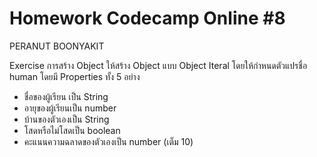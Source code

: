 # Homework Codecamp Online #8

PERANUT BOONYAKIT


Exercise การสร้าง Object
ให้สร้าง Object แบบ Object Iteral โดยให้กำหนดตัวแปรชื่อ human โดยมี Properties ทั้ง 5 อย่าง
 - ชื่อของผู้เรียน เป็น String
 - อายุของผู้เรียนเป็น number
 - บ้านของตัวเองเป็น String
 - โสดหรือไม่โสดเป็น boolean
 - คะแนนความฉลาดของตัวเองเป็น number (เต็ม 10)